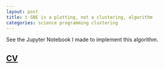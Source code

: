 ```yaml
---
layout: post
title: t-SNE is a plotting, not a clustering, algorithm
categories: science programming clustering
---
```



See the Jupyter Notebook I made to implement this algorithm.

## [CV](https://dangeles.github.io/jupyter/tsneImplementation.html)

